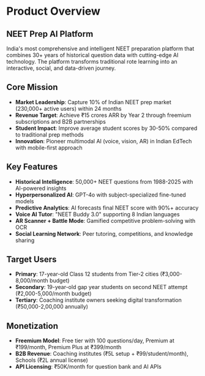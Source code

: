 # Product Overview

## NEET Prep AI Platform

India's most comprehensive and intelligent NEET preparation platform that combines 30+ years of historical question data with cutting-edge AI technology. The platform transforms traditional rote learning into an interactive, social, and data-driven journey.

## Core Mission
- **Market Leadership**: Capture 10% of Indian NEET prep market (230,000+ active users) within 24 months
- **Revenue Target**: Achieve ₹15 crores ARR by Year 2 through freemium subscriptions and B2B partnerships
- **Student Impact**: Improve average student scores by 30-50% compared to traditional prep methods
- **Innovation**: Pioneer multimodal AI (voice, vision, AR) in Indian EdTech with mobile-first approach

## Key Features
- **Historical Intelligence**: 50,000+ NEET questions from 1988-2025 with AI-powered insights
- **Hyperpersonalized AI**: GPT-4o with subject-specialized fine-tuned models
- **Predictive Analytics**: AI forecasts final NEET score with 90%+ accuracy
- **Voice AI Tutor**: "NEET Buddy 3.0" supporting 8 Indian languages
- **AR Scanner + Battle Mode**: Gamified competitive problem-solving with OCR
- **Social Learning Network**: Peer tutoring, competitions, and knowledge sharing

## Target Users
- **Primary**: 17-year-old Class 12 students from Tier-2 cities (₹3,000-8,000/month budget)
- **Secondary**: 19-year-old gap year students on second NEET attempt (₹2,000-5,000/month budget)
- **Tertiary**: Coaching institute owners seeking digital transformation (₹50,000-2,00,000 annually)

## Monetization
- **Freemium Model**: Free tier with 100 questions/day, Premium at ₹199/month, Premium Plus at ₹399/month
- **B2B Revenue**: Coaching institutes (₹5L setup + ₹99/student/month), Schools (₹2L annual license)
- **API Licensing**: ₹50K/month for question bank and AI APIs
